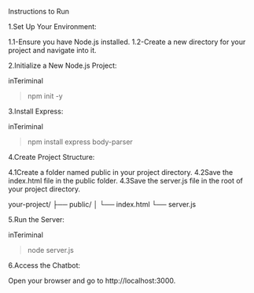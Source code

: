 Instructions to Run

1.Set Up Your Environment:

1.1-Ensure you have Node.js installed.
1.2-Create a new directory for your project and navigate into it.

2.Initialize a New Node.js Project:

inTeriminal
>npm init -y

3.Install Express:

inTeriminal
>npm install express body-parser

4.Create Project Structure:

4.1Create a folder named public in your project directory.
4.2Save the index.html file in the public folder.
4.3Save the server.js file in the root of your project directory.

your-project/
├── public/
│   └── index.html
└── server.js


5.Run the Server:

inTeriminal
>node server.js

6.Access the Chatbot:

Open your browser and go to http://localhost:3000.
